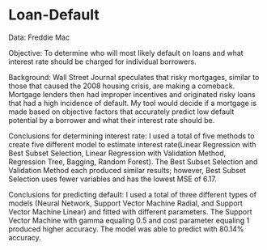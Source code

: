# Loan-Default
Data: Freddie Mac

Objective:
To determine who will most likely default on loans and what interest rate should be charged for individual borrowers.

Background:
Wall Street Journal speculates that risky mortgages, similar to those that caused the 2008 housing crisis, are making a comeback. Mortgage lenders then had improper incentives and originated risky loans that had a high incidence of default. My tool would decide if a mortgage is made based on objective factors that accurately predict low default potential by a borrower and what their interest rate should be.

Conclusions for determining interest rate:
I used a total of five methods to create five different model to estimate interest rate(Linear Regression with Best Subset Selection, Linear Regression with Validation Method, Regression Tree, Bagging, Random Forest). The Best Subset Selection and Validation Method each produced similar results; however, Best Subset Selection uses fewer variables and has the lowest MSE of 6.17.

Conclusions for predicting default:
I used a total of three different types of models (Neural Network, Support Vector Machine Radial, and Support Vector Machine Linear) and fitted with different parameters. The Support Vector Machine with gamma equaling 0.5 and cost parameter equaling 1 produced higher accuracy. The model was able to predict with 80.14% accuracy.


